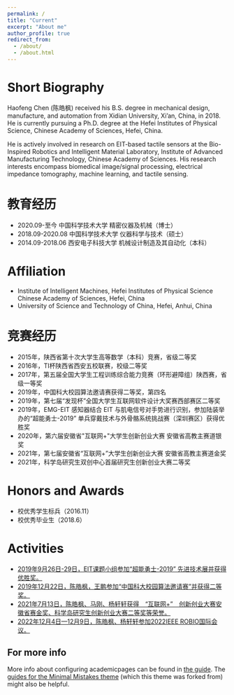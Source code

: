 ```yaml
---
permalink: /
title: "Current"
excerpt: "About me"
author_profile: true
redirect_from: 
  - /about/
  - /about.html
---
```


Short Biography
======
Haofeng Chen (陈皓枫) received his B.S. degree in mechanical design, manufacture, and automation from Xidian University, Xi’an, China, in 2018. He is currently pursuing a Ph.D. degree at the Hefei Institutes of Physical Science, Chinese Academy of Sciences, Hefei, China. 

He is actively involved in research on EIT-based tactile sensors at the Bio-Inspired Robotics and Intelligent Material Laboratory, Institute of Advanced Manufacturing Technology, Chinese Academy of Sciences. His research interests encompass biomedical image/signal processing, electrical impedance tomography, machine learning, and tactile sensing.

教育经历
======
- 2020.09-至今	中国科学技术大学	精密仪器及机械（博士）	
- 2018.09-2020.08	中国科学技术大学	仪器科学与技术（硕士）	
- 2014.09-2018.06	西安电子科技大学	机械设计制造及其自动化（本科）	   

Affiliation
======
- Institute of Intelligent Machines, Hefei Institutes of Physical Science Chinese Academy of Sciences, Hefei, China
- University of Science and Technology of China, Hefei, Anhui, China

竞赛经历
======
- 2015年，陕西省第十次大学生高等数学（本科）竞赛，省级二等奖
- 2016年，TI杯陕西省西安五校联赛，校级二等奖
- 2017年，第五届全国大学生工程训练综合能力竞赛（环形避障组）陕西赛，省级一等奖
- 2019年，中国科大校园算法邀请赛获得二等奖，第四名
- 2019年，第七届“发现杯”全国大学生互联网软件设计大奖赛西部赛区二等奖
- 2019年，EMG-EIT 感知器结合 EIT 与肌电信号对手势进行识别，参加陆装举办的“超能勇士-2019” 单兵穿戴技术与外骨骼系统挑战赛（深圳赛区）获得优胜奖
- 2020年，第六届安徽省"互联网+"大学生创新创业大赛 安徽省高教主赛道银奖
- 2021年，第七届安徽省“互联网+”大学生创新创业大赛 安徽省高教主赛道金奖
- 2021年，科学岛研究生双创中心首届研究生创新创业大赛二等奖

Honors and Awards
======
- 校优秀学生标兵（2016.11）
- 校优秀毕业生（2018.6）

Activities
======
- [2019年9月26日-29日，EIT课题小组参加“超能勇士-2019” 先进技术展并获得优胜奖。](http://www.bihfcas.net/xw/19.9.26.html)
- [2019年12月22日，陈皓枫，王鹏参加“中国科大校园算法邀请赛”并获得二等奖。](http://www.bihfcas.net/xw/19.12.22.html)
- [2021年7月13日，陈皓枫、马刚、杨轩轩获得　“互联网+”　创新创业大赛安徽省赛金奖、科学岛研究生创新创业大赛二等奖等荣誉。](http://www.bihfcas.net/xw/21.07.13.html)
- [2022年12月4日—12月9日，陈皓枫、杨轩轩参加2022IEEE ROBIO国际会议。](http://www.bihfcas.net/xw/22.12.04.html)

For more info
------
More info about configuring academicpages can be found in [the guide](https://academicpages.github.io/markdown/). The [guides for the Minimal Mistakes theme](https://mmistakes.github.io/minimal-mistakes/docs/configuration/) (which this theme was forked from) might also be helpful.

